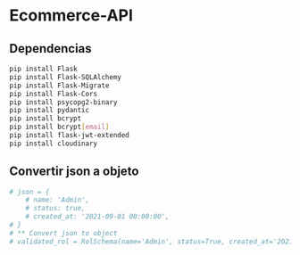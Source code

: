 # Ecommerce-API

## Dependencias

```bash
pip install Flask
pip install Flask-SQLAlchemy
pip install Flask-Migrate
pip install Flask-Cors
pip install psycopg2-binary
pip install pydantic
pip install bcrypt
pip install bcrypt[email]
pip install flask-jwt-extended
pip install cloudinary
```

## Convertir json a objeto

```python
# json = {
    # name: 'Admin',
    # status: true,
    # created_at: '2021-09-01 00:00:00',
# }
# ** Convert json to object
# validated_rol = RolSchema(name='Admin', status=True, created_at='2021-09-01 00:00:00')
```